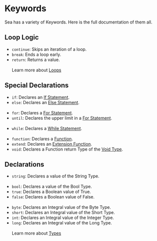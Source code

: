# Keywords
Sea has a variety of Keywords. Here is the full documentation of them all.<br>

## Loop Logic
- `continue`: Skips an iteration of a loop.
- `break`: Ends a loop early.
- `return`: Returns a value.
<br><br>
Learn more about [Loops](/#/docs/core/loops)<br>

## Special Declarations
- `if`: Declares an [If Statement](/#/docs/core/loops/if).
- `else`: Declares an [Else Statement](/#/docs/core/loops/if).
<br><br>
- `for`: Declares a [For Statement](/#/docs/core/loops/for).
- `until`: Declares the upper limit in a [For Statement](/#/docs/core/loops/for).
<br><br>
- `while`: Declares a [While Statement](/#/docs/core/loops/for).
<br><br>
- `function`: Declares a [Function](/#/docs/core/functions).
- `extend`: Declares an [Extension Function](/#/docs/core/functions).
- `void`: Declares a Function return Type of the [Void Type](/#/docs/core/types/void).

## Declarations
- `string`: Declares a value of the String Type.
<br><br>
- `bool`: Declares a value of the Bool Type.
- `true`: Declares a Boolean value of True.
- `false`: Declares a Boolean value of False.
<br><br>
- `byte`: Declares an Integral value of the Byte Type.
- `short`: Declares an Integral value of the Short Type.
- `int`: Declares an Integral value of the Integer Type.
- `long`: Declares an Integral value of the Long Type.
<br><br>
Learn more about [Types](/#/docs/core/types)
